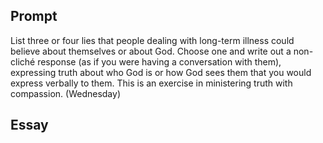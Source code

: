 ---
---

## Prompt

List three or four lies that people dealing with long-term illness could believe about themselves or about God. Choose one and write out a non-cliché response (as if you were having a conversation with them), expressing truth about who God is or how God sees them that you would express verbally to them. This is an exercise in ministering truth with compassion. (Wednesday)

## Essay

